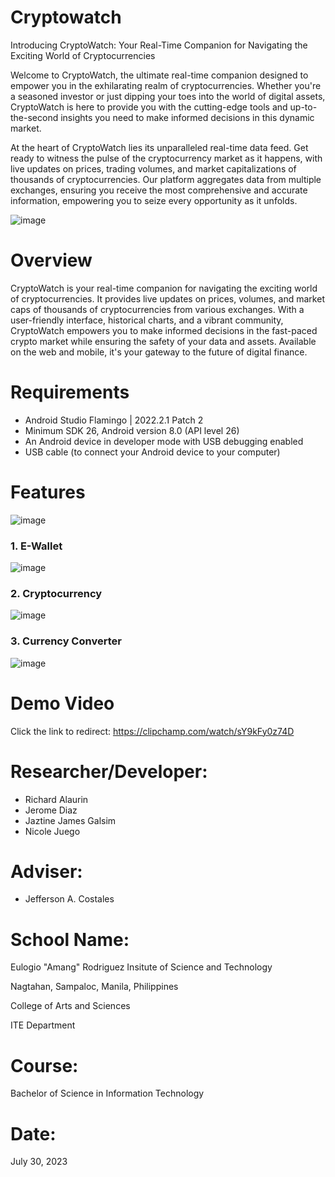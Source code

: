# Cryptowatch
Introducing CryptoWatch: Your Real-Time Companion for Navigating the Exciting World of Cryptocurrencies

Welcome to CryptoWatch, the ultimate real-time companion designed to empower you in the exhilarating realm of cryptocurrencies. Whether you're a seasoned investor or just dipping your toes into the world of digital assets, CryptoWatch is here to provide you with the cutting-edge tools and up-to-the-second insights you need to make informed decisions in this dynamic market.

At the heart of CryptoWatch lies its unparalleled real-time data feed. Get ready to witness the pulse of the cryptocurrency market as it happens, with live updates on prices, trading volumes, and market capitalizations of thousands of cryptocurrencies. Our platform aggregates data from multiple exchanges, ensuring you receive the most comprehensive and accurate information, empowering you to seize every opportunity as it unfolds.

![image](https://github.com/2040043/Cryptowatch/assets/140932960/12468e08-0ffa-417e-85fc-c73135c9a6ec)

# Overview
CryptoWatch is your real-time companion for navigating the exciting world of cryptocurrencies. It provides live updates on prices, volumes, and market caps of thousands of cryptocurrencies from various exchanges. With a user-friendly interface, historical charts, and a vibrant community, CryptoWatch empowers you to make informed decisions in the fast-paced crypto market while ensuring the safety of your data and assets. Available on the web and mobile, it's your gateway to the future of digital finance.

# Requirements
- Android Studio Flamingo | 2022.2.1 Patch 2
- Minimum SDK 26, Android version 8.0 (API level 26)
- An Android device in developer mode with USB debugging enabled
- USB cable (to connect your Android device to your computer)

# Features
![image](https://github.com/2040043/Cryptowatch/assets/140932960/954abff6-32b8-43fb-a196-4f0aded6e33a)

### 1. E-Wallet
![image](https://github.com/2040043/Cryptowatch/assets/140932960/4e27c8ba-7346-44c6-9ec5-bc3b9724c6b0)

### 2. Cryptocurrency
![image](https://github.com/2040043/Cryptowatch/assets/140932960/74ae2b18-4874-4ff2-aabc-9d388fcec90f)

### 3. Currency Converter
![image](https://github.com/2040043/Cryptowatch/assets/140932960/3114c02b-de0d-493b-a314-6710d96d4045)

# Demo Video
Click the link to redirect: https://clipchamp.com/watch/sY9kFy0z74D

# Researcher/Developer:
- Richard Alaurin
- Jerome Diaz
- Jaztine James Galsim
- Nicole Juego

# Adviser:
- Jefferson A. Costales

# School Name:
Eulogio "Amang" Rodriguez Insitute of Science and Technology

Nagtahan, Sampaloc, Manila, Philippines

College of Arts and Sciences

ITE Department

# Course:
Bachelor of Science in Information Technology

# Date:
July 30, 2023

